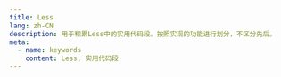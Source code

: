 ```yaml
---
title: Less
lang: zh-CN
description: 用于积累Less中的实用代码段。按照实现的功能进行划分，不区分先后。
meta:
  - name: keywords
    content: Less, 实用代码段
---
```

